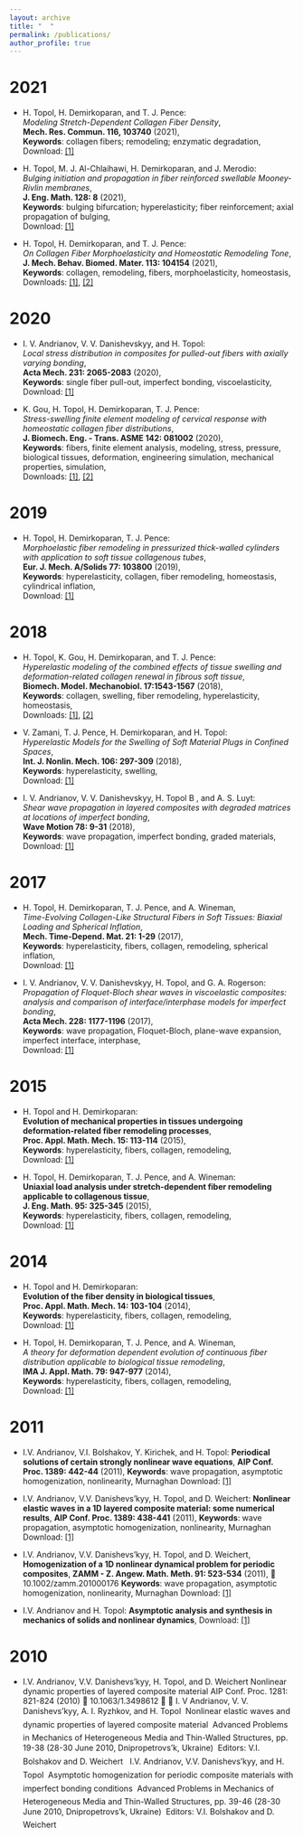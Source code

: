 ```yaml
---
layout: archive
title: "  "
permalink: /publications/
author_profile: true
---
```


2021
======

* H. Topol, H. Demirkoparan, and T. J. Pence:<br/> _Modeling Stretch-Dependent Collagen Fiber Density_,<br/> **Mech. Res. Commun. 116, 103740** (2021),<br/>
**Keywords**: collagen fibers; remodeling; enzymatic degradation,<br/>
 Download: [[1]](https://doi.org/10.1016/j.mechrescom.2021.103740)<br/>

* H. Topol, M. J. Al-Chlaihawi, H. Demirkoparan, and J. Merodio:<br/> _Bulging initiation and propagation in fiber reinforced swellable Mooney-Rivlin membranes_,<br/> **J. Eng. Math. 128: 8** (2021),<br/> **Keywords**: bulging bifurcation; hyperelasticity; fiber reinforcement; axial propagation of bulging,<br/> Download: [[1]](https://doi.org/10.1007/s10665-021-10123-5)<br/>

* H. Topol, H. Demirkoparan, and T. J. Pence:<br/> _On Collagen Fiber Morphoelasticity and Homeostatic Remodeling Tone_,<br/> **J. Mech. Behav. Biomed. Mater. 113: 104154** (2021),<br/> **Keywords**: collagen, remodeling, fibers, morphoelasticity, homeostasis,<br/> Downloads:  [[1]](https://doi.org/10.1016/j.jmbbm.2020.104154),  [[2]](https://pubmed.ncbi.nlm.nih.gov/33158790/)

2020
======

* I. V. Andrianov, V. V. Danishevskyy, and H. Topol:<br/> _Local stress distribution in composites for pulled-out fibers with axially varying bonding_,<br/> **Acta Mech. 231: 2065-2083** (2020),<br/> **Keywords**: single fiber pull-out, imperfect bonding, viscoelasticity, <br/> Download: [[1]](https://doi.org/10.1007/s00707-020-02634-6)<br/>

* K. Gou, H. Topol, H. Demirkoparan, T. J. Pence:<br/> _Stress-swelling finite element modeling of cervical response with homeostatic collagen fiber distributions_,<br/> **J. Biomech. Eng. - Trans. ASME 142: 081002** (2020),<br/> **Keywords**: fibers, finite element analysis, modeling, stress, pressure, biological tissues, deformation, engineering simulation, mechanical properties, simulation,<br/> Downloads:  [[1]](https://doi.org/10.1115/1.4045810),  [[2]](https://pubmed.ncbi.nlm.nih.gov/31891375/)

2019
======

* H. Topol, H. Demirkoparan, T. J. Pence:<br/> _Morphoelastic fiber remodeling in pressurized thick-walled cylinders with application to soft tissue
collagenous tubes_,<br/> **Eur. J. Mech. A/Solids 77: 103800** (2019),<br/> **Keywords**: hyperelasticity, collagen, fiber remodeling, homeostasis, cylindrical inflation,<br/> Download: [[1]](https://doi.org/10.1016/j.euromechsol.2019.103800)

2018
======
* H. Topol, K. Gou, H. Demirkoparan, and T. J. Pence:<br/> _Hyperelastic modeling of the combined effects of tissue swelling and deformation-related collagen renewal in fibrous soft tissue_,<br/> **Biomech. Model. Mechanobiol. 17:1543-1567** (2018),<br/> **Keywords**: collagen, swelling, fiber remodeling, hyperelasticity, homeostasis,<br/> Downloads:  [[1]](https://doi.org/10.1007/s10237-018-1043-6),  [[2]](https://pubmed.ncbi.nlm.nih.gov/29931486/)<br/>

* V. Zamani, T. J. Pence, H. Demirkoparan, and H. Topol:<br/> _Hyperelastic Models for the Swelling of Soft Material Plugs in Confined Spaces_,<br/>
**Int. J. Nonlin. Mech. 106: 297-309** (2018),<br/> **Keywords**: hyperelasticity, swelling,<br/> Download: [[1]](https://doi.org/10.1016/j.ijnonlinmec.2018.04.010)<br/>

* I. V. Andrianov, V. V. Danishevskyy, H. Topol B , and A. S. Luyt:<br/>
_Shear wave propagation in layered composites with degraded matrices at locations of imperfect bonding_,<br/>
**Wave Motion 78: 9-31** (2018),<br/>
**Keywords**: wave propagation, imperfect bonding, graded materials,<br/> 
Download: [[1]](https://doi.org/10.1016/j.wavemoti.2017.12.007)

2017
======

* H. Topol, H. Demirkoparan, T. J. Pence, and A. Wineman,<br/> 
_Time-Evolving Collagen-Like Structural Fibers in Soft Tissues: Biaxial Loading and Spherical Inflation_,<br/> 
**Mech. Time-Depend. Mat. 21: 1-29** (2017),<br/> 
**Keywords**: hyperelasticity, fibers, collagen, remodeling, spherical inflation,<br/> 
Download: [[1]](https://doi.org/10.1007/s11043-016-9315-y)<br/> 

* I. V. Andrianov, V. V. Danishevskyy, H. Topol, and G. A. Rogerson:<br/> 
_Propagation of Floquet-Bloch shear waves in viscoelastic composites: analysis and comparison of
interface/interphase models for imperfect bonding_,<br/> 
**Acta Mech. 228: 1177-1196** (2017),<br/> 
**Keywords**: wave propagation, Floquet-Bloch, plane-wave expansion, imperfect interface, interphase,<br/> 
Download: [[1]](https://doi.org/10.1007/s00707-016-1765-4)<br/> 

2015
======

* H. Topol and H. Demirkoparan:<br/>
__Evolution of mechanical properties in tissues undergoing deformation-related fiber remodeling processes__,<br/>
**Proc. Appl. Math. Mech. 15: 113-114** (2015),<br/>
**Keywords**: hyperelasticity, fibers, collagen, remodeling,<br/>
Download: [[1]](https://doi.org/10.1002/pamm.201510047)<br/> 

* H. Topol, H. Demirkoparan, T. J. Pence, and A. Wineman:<br/>
__Uniaxial load analysis under stretch-dependent fiber remodeling applicable to collagenous tissue__,<br/>
**J. Eng. Math. 95: 325-345** (2015),<br/>
**Keywords**: hyperelasticity, fibers, collagen, remodeling,<br/>
Download: [[1]](https://doi.org/10.1007/s10665-014-9771-9)<br/> 

2014
======

* H. Topol and H. Demirkoparan:<br/> 
__Evolution of the fiber density in biological tissues__,<br/> 
**Proc. Appl. Math. Mech. 14: 103-104** (2014),<br/> 
**Keywords**: hyperelasticity, fibers, collagen, remodeling,<br/> 
Download: [[1]](https://doi.org/10.1002/pamm.201410039)<br/> 

* H. Topol, H. Demirkoparan, T. J. Pence, and A. Wineman,<br/> 
_A theory for deformation dependent evolution of continuous fiber distribution applicable to biological tissue remodeling_,<br/> 
**IMA J. Appl. Math. 79: 947-977** (2014),<br/> 
**Keywords**: hyperelasticity, fibers, collagen, remodeling,<br/> 
Download: [[1]](https://doi.org/10.1093/imamat/hxu027)<br/> 

2011
======

* I.V. Andrianov, V.I. Bolshakov, Y. Kirichek, and H. Topol:
__Periodical solutions of certain strongly nonlinear wave equations__,
**AIP Conf. Proc. 1389: 442-44** (2011),
**Keywords**: wave propagation, asymptotic homogenization, nonlinearity, Murnaghan
Download: [[1]](https://doi.org/10.1063/1.3636758)<br/> 

* I.V. Andrianov, V.V. Danishevs’kyy, H. Topol, and D. Weichert:
__Nonlinear elastic waves in a 1D layered composite material: some numerical results__,
**AIP Conf. Proc. 1389: 438-441** (2011),
**Keywords**: wave propagation, asymptotic homogenization, nonlinearity, Murnaghan
Download: [[1]](https://doi.org/10.1063/1.3638045)<br/> 

* I.V. Andrianov, V.V. Danishevs’kyy, H. Topol, and D. Weichert,
__Homogenization of a 1D nonlinear dynamical problem for periodic composites__,
**ZAMM - Z. Angew. Math. Meth. 91: 523-534** (2011),
 10.1002/zamm.201000176
**Keywords**: wave propagation, asymptotic homogenization, nonlinearity, Murnaghan
Download: [[1]](https://doi.org/10.1002/zamm.201000176)<br/> 

* I.V. Andrianov and H. Topol:
__Asymptotic analysis and synthesis in mechanics of solids and nonlinear dynamics__,
Download: [[1]](https://arxiv.org/abs/1106.1783)<br/> 

2010
======

* I.V. Andrianov, V.V. Danishevs’kyy, H. Topol, and D. Weichert
Nonlinear dynamic properties of layered composite material
AIP Conf. Proc. 1281: 821-824 (2010)
 10.1063/1.3498612
  I. V Andrianov, V. V. Danishevs’kyy, A. I. Ryzhkov, and H. Topol
 Nonlinear elastic waves and dynamic properties of layered composite material
 Advanced Problems in Mechanics of Heterogeneous Media and Thin-Walled Structures, pp. 19-38
(28-30 June 2010, Dnipropetrovs’k, Ukraine)
 Editors: V.I. Bolshakov and D. Weichert
  I.V. Andrianov, V.V. Danishevs’kyy, and H. Topol
 Asymptotic homogenization for periodic composite materials with imperfect bonding conditions
 Advanced Problems in Mechanics of Heterogeneous Media and Thin-Walled Structures, pp. 39-46
(28-30 June 2010, Dnipropetrovs’k, Ukraine)
 Editors: V.I. Bolshakov and D. Weichert
